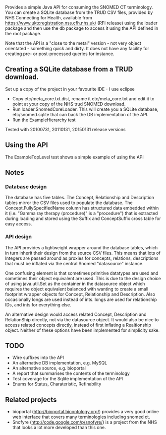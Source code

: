Provides a simple Java API for consuming the SNOMED CT terminology.  You can create a SQLite database from the TRUD CSV files,
provided by NHS Connecting for Health, available from https://www.uktcregistration.nss.cfh.nhs.uk/ (RFI release) using the loader package
and then use the db package to access it using the API defined in the root package. 

Note that the API is a "close to the metal" version - not very object orientated - something quick and dirty.  It does not have any 
facility for creating pre- or post-processed queries for instance.

## Creating a SQLite database from a TRUD download.

Set up a copy of the project in your favourite IDE - I use eclipse

 * Copy etc/meta_core.txt.dist, rename it etc/meta_core.txt and edit it to point at your copy of the NHS trud SNOMED download.
 * Run loader.SnomedCoreLoader. This will create you a SQLite database, etc/snomed.sqlite that can back the DB implementation of the API.  
 * Run the ExampleHierarchy test

Tested with 20100731, 20110131, 20150131 release versions

## Using the API

The ExampleTopLevel test shows a simple example of using the API 

## Notes

### Database design

The database has five tables.  The Concept, Relationship and Description tables mirror the CSV files used to populate the database.
The Concept.FullySpecifiedName column has structured data embedded within it (i.e. "Gamma ray therapy (procedure)" is a "procedure")
that is extracted during loading and stored using the Suffix and ConceptSuffix cross table for easy access.

### API design

The API provides a lightweight wrapper around the database tables, which in turn inherit their design from the source CSV files.
This means that lots of Integers are passed around as proxies for concepts, relations, descriptions that must be inflated via the
central Snomed "datasource" instance.  

One confusing element is that sometimes primitive datatypes are used and sometimes their object equivalent are used.
This is due to the design choice of using java.util.Set as the container in the datasource object which requires the
object equivalent balanced with wanting to create a small footprint wrapper objects for Concept, Relationship and Description.
Also occasionally longs are used instead of ints.  longs are used for relationship IDs, and ints for everything else.  

An alternative design would access related Concept, Description and RelationShip directly, not via the datasource object. 
It would also be nice to access related concepts directly, instead of first inflating a Realtionship object.
Neither of these options have been implemented for simplicity sake.

## TODO
 
 - Wire suffixes into the API
 - An alternative DB implementation, e.g. MySQL
 - An alternative source, e.g. bioportal
 - A report that summarises the contents of the terminology
 - Test coverage for the Sqlite implementation of the API
 - Enums for Status, Charateristic, Refinability

## Related projects

 - bioportal (http://bioportal.bioontology.org/) provides a very good online web interface that covers many terminologies including snomed ct.
 - Snofyre (http://code.google.com/p/snofyre/) is a project from the NHS that looks a lot more developed than this one.



